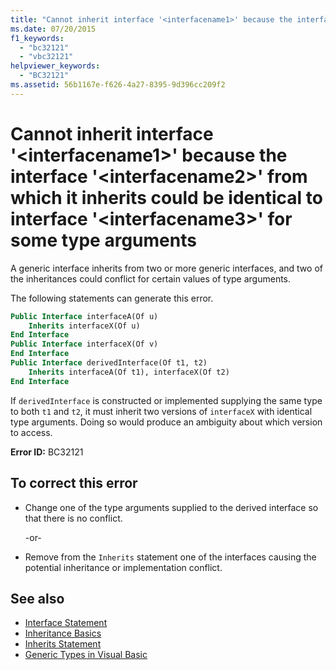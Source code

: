 ```yaml
---
title: "Cannot inherit interface '<interfacename1>' because the interface '<interfacename2>' from which it inherits could be identical to interface '<interfacename3>' for some type arguments"
ms.date: 07/20/2015
f1_keywords: 
  - "bc32121"
  - "vbc32121"
helpviewer_keywords: 
  - "BC32121"
ms.assetid: 56b1167e-f626-4a27-8395-9d396cc209f2
---
```

# Cannot inherit interface '\<interfacename1>' because the interface '\<interfacename2>' from which it inherits could be identical to interface '\<interfacename3>' for some type arguments
A generic interface inherits from two or more generic interfaces, and two of the inheritances could conflict for certain values of type arguments.  
  
 The following statements can generate this error.  
  
```vb  
Public Interface interfaceA(Of u)  
    Inherits interfaceX(Of u)  
End Interface  
Public Interface interfaceX(Of v)  
End Interface  
Public Interface derivedInterface(Of t1, t2)  
    Inherits interfaceA(Of t1), interfaceX(Of t2)  
End Interface  
```  
  
 If `derivedInterface` is constructed or implemented supplying the same type to both `t1` and `t2`, it must inherit two versions of `interfaceX` with identical type arguments. Doing so would produce an ambiguity about which version to access.  
  
 **Error ID:** BC32121  
  
## To correct this error  
  
- Change one of the type arguments supplied to the derived interface so that there is no conflict.  
  
     -or-  
  
- Remove from the `Inherits` statement one of the interfaces causing the potential inheritance or implementation conflict.  
  
## See also

- [Interface Statement](../../visual-basic/language-reference/statements/interface-statement.md)
- [Inheritance Basics](../../visual-basic/programming-guide/language-features/objects-and-classes/inheritance-basics.md)
- [Inherits Statement](../../visual-basic/language-reference/statements/inherits-statement.md)
- [Generic Types in Visual Basic](../../visual-basic/programming-guide/language-features/data-types/generic-types.md)

